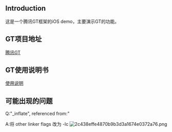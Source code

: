 ## Introduction
这是一个腾讯GT框架的iOS demo，主要演示GT的功能。

## GT项目地址
[腾讯GT](https://github.com/Tencent/GT)

## GT使用说明书
[使用说明](https://gt.qq.com/docs/i/GTiOSUserGuide.pdf)
## 可能出现的问题
Q:"_inflate", referenced from:"

A:将 other linker flags 改为 -lc
![2c438effe4870b9b3d3a1674e0372a76.png](evernotecid://863F1010-703C-4E8B-B3E4-590C2AFE9577/appyinxiangcom/4041459/ENResource/p1597)



